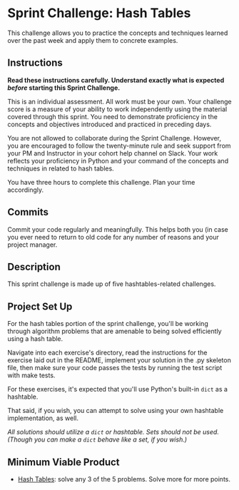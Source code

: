 # Sprint Challenge: Hash Tables

This challenge allows you to practice the concepts and techniques
learned over the past week and apply them to concrete examples.

## Instructions

**Read these instructions carefully. Understand exactly what is expected
_before_ starting this Sprint Challenge.**

This is an individual assessment. All work must be your own. Your
challenge score is a measure of your ability to work independently using
the material covered through this sprint. You need to demonstrate
proficiency in the concepts and objectives introduced and practiced in
preceding days.

You are not allowed to collaborate during the Sprint Challenge. However,
you are encouraged to follow the twenty-minute rule and seek support
from your PM and Instructor in your cohort help channel on Slack. Your
work reflects your proficiency in Python and your command of the
concepts and techniques in related to hash tables.

You have three hours to complete this challenge. Plan your time
accordingly.

## Commits

Commit your code regularly and meaningfully. This helps both you (in
case you ever need to return to old code for any number of reasons and
your project manager.

## Description

This sprint challenge is made up of five hashtables-related challenges.

## Project Set Up

For the hash tables portion of the sprint challenge, you'll be working
through algorithm problems that are amenable to being solved efficiently
using a hash table.

Navigate into each exercise's directory, read the instructions for the
exercise laid out in the README, implement your solution in the .py
skeleton file, then make sure your code passes the tests by running the
test script with make tests.

For these exercises, it's expected that you'll use Python's built-in
`dict` as a hashtable.

That said, if you wish, you can attempt to solve using your own
hashtable implementation, as well.

*All solutions should utilize a `dict` or hashtable. Sets should not be
used. (Though you can make a `dict` behave like a set, if you wish.)*

## Minimum Viable Product

* [Hash
  Tables](https://github.com/LambdaSchool/Sprint-Challenge--Hash-BC/tree/master/hashtables):
  solve any 3 of the 5 problems. Solve more for more points.

